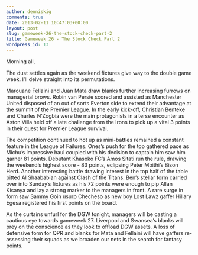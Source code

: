 ```yaml
---
author: denniskig
comments: true
date: 2013-02-11 10:47:03+00:00
layout: post
slug: gameweek-26-the-stock-check-part-2
title: Gameweek 26 - The Stock Check Part 2
wordpress_id: 13
---
```


Morning all,

The dust settles again as the weekend fixtures give way to the double game week. I’ll delve straight into its permutations.

Marouane Fellaini and Juan Mata draw blanks further increasing furrows on managerial brows. Robin van Persie scored and assisted as Manchester United disposed of an out of sorts Everton side to extend their advantage at the summit of the Premier League. In the early kick-off, Christian Benteke and Charles N’Zogbia were the main protagonists in a terse encounter as Aston Villa held off a late challenge from the Irons to pick up a vital 3 points in their quest for Premier League survival.

The competition continued to hot up as mini-battles remained a constant feature in the League of Failures. Ones’s push for the top gathered pace as Michu’s impressive haul coupled with his decision to captain him saw him garner 81 points. Debutant Khasoko FC’s Amos Sitati run the rule, drawing the weekend’s highest score - 83 points, eclipsing Peter Mbithi’s Bison Herd. Another interesting battle drawing interest in the top half of the table pitted Al Shaababian against Clash of the Titans. Ben’s stellar form carried over into Sunday’s fixtures as his 72 points were enough to pip Allan Kisanya and lay a strong marker to the managers in front. A rare surge in form saw Sammy Goin usurp Checheso as new boy Lost Lawz gaffer Hillary Egesa registered his first points on the board.

As the curtains unfurl for the DGW tonight, managers will be casting a cautious eye towards gameweek 27. Liverpool and Swansea’s blanks will prey on the conscience as they look to offload DGW assets. A loss of defensive form for QPR and blanks for Mata and Fellaini will have gaffers re-assessing their squads as we broaden our nets in the search for fantasy points.


